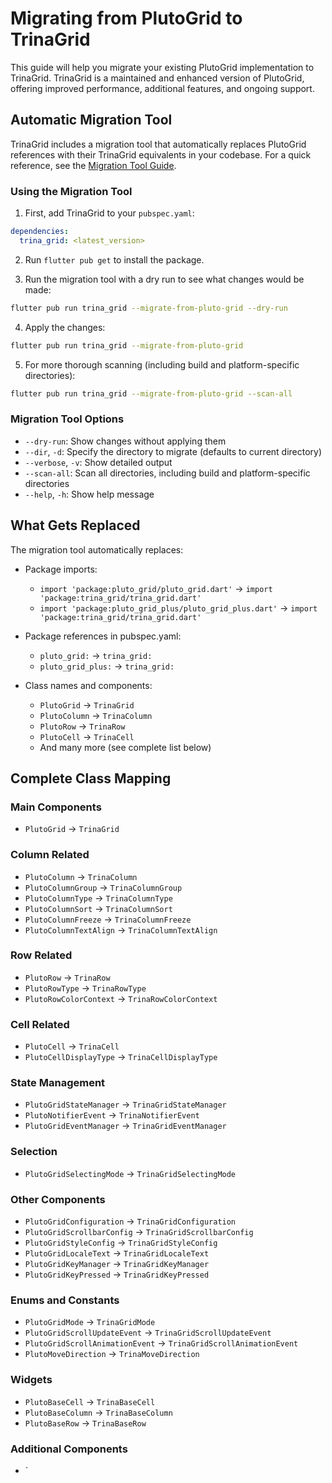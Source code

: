 # Migrating from PlutoGrid to TrinaGrid

This guide will help you migrate your existing PlutoGrid implementation to TrinaGrid. TrinaGrid is a maintained and enhanced version of PlutoGrid, offering improved performance, additional features, and ongoing support.

## Automatic Migration Tool

TrinaGrid includes a migration tool that automatically replaces PlutoGrid references with their TrinaGrid equivalents in your codebase. For a quick reference, see the [Migration Tool Guide](migration-tool.md).

### Using the Migration Tool

1. First, add TrinaGrid to your `pubspec.yaml`:

```yaml
dependencies:
  trina_grid: <latest_version>
```

2. Run `flutter pub get` to install the package.

3. Run the migration tool with a dry run to see what changes would be made:

```bash
flutter pub run trina_grid --migrate-from-pluto-grid --dry-run
```

4. Apply the changes:

```bash
flutter pub run trina_grid --migrate-from-pluto-grid
```

5. For more thorough scanning (including build and platform-specific directories):

```bash
flutter pub run trina_grid --migrate-from-pluto-grid --scan-all
```

### Migration Tool Options

- `--dry-run`: Show changes without applying them
- `--dir`, `-d`: Specify the directory to migrate (defaults to current directory)
- `--verbose`, `-v`: Show detailed output
- `--scan-all`: Scan all directories, including build and platform-specific directories
- `--help`, `-h`: Show help message

## What Gets Replaced

The migration tool automatically replaces:

- Package imports:
  - `import 'package:pluto_grid/pluto_grid.dart'` → `import 'package:trina_grid/trina_grid.dart'`
  - `import 'package:pluto_grid_plus/pluto_grid_plus.dart'` → `import 'package:trina_grid/trina_grid.dart'`

- Package references in pubspec.yaml:
  - `pluto_grid:` → `trina_grid:`
  - `pluto_grid_plus:` → `trina_grid:`

- Class names and components:
  - `PlutoGrid` → `TrinaGrid`
  - `PlutoColumn` → `TrinaColumn`
  - `PlutoRow` → `TrinaRow`
  - `PlutoCell` → `TrinaCell`
  - And many more (see complete list below)

## Complete Class Mapping

### Main Components

- `PlutoGrid` → `TrinaGrid`

### Column Related

- `PlutoColumn` → `TrinaColumn`
- `PlutoColumnGroup` → `TrinaColumnGroup`
- `PlutoColumnType` → `TrinaColumnType`
- `PlutoColumnSort` → `TrinaColumnSort`
- `PlutoColumnFreeze` → `TrinaColumnFreeze`
- `PlutoColumnTextAlign` → `TrinaColumnTextAlign`

### Row Related

- `PlutoRow` → `TrinaRow`
- `PlutoRowType` → `TrinaRowType`
- `PlutoRowColorContext` → `TrinaRowColorContext`

### Cell Related

- `PlutoCell` → `TrinaCell`
- `PlutoCellDisplayType` → `TrinaCellDisplayType`

### State Management

- `PlutoGridStateManager` → `TrinaGridStateManager`
- `PlutoNotifierEvent` → `TrinaNotifierEvent`
- `PlutoGridEventManager` → `TrinaGridEventManager`

### Selection

- `PlutoGridSelectingMode` → `TrinaGridSelectingMode`

### Other Components

- `PlutoGridConfiguration` → `TrinaGridConfiguration`
- `PlutoGridScrollbarConfig` → `TrinaGridScrollbarConfig`
- `PlutoGridStyleConfig` → `TrinaGridStyleConfig`
- `PlutoGridLocaleText` → `TrinaGridLocaleText`
- `PlutoGridKeyManager` → `TrinaGridKeyManager`
- `PlutoGridKeyPressed` → `TrinaGridKeyPressed`

### Enums and Constants

- `PlutoGridMode` → `TrinaGridMode`
- `PlutoGridScrollUpdateEvent` → `TrinaGridScrollUpdateEvent`
- `PlutoGridScrollAnimationEvent` → `TrinaGridScrollAnimationEvent`
- `PlutoMoveDirection` → `TrinaMoveDirection`

### Widgets

- `PlutoBaseCell` → `TrinaBaseCell`
- `PlutoBaseColumn` → `TrinaBaseColumn`
- `PlutoBaseRow` → `TrinaBaseRow`

### Additional Components

- `
